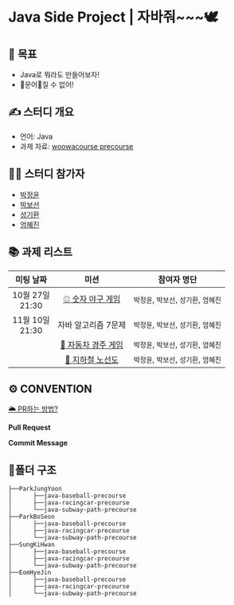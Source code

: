 # Java Side Project | 자바줘~~~🕊️

## 💪 목표

- Java로 뭐라도 만들어보자! 
- 🐙문어🐙질 수 없어!

## ✍️ 스터디 개요

- 언어: Java
- 과제 자료: [woowacourse precourse](https://github.com/woowacourse)

## 👩‍💻 스터디 참가자

- [박정윤](https://github.com/ParkJungYoon)
- [박보선](https://github.com/bedurgi999)
- [성기환](https://github.com/sungkihwan)
- [엄혜진](https://github.com/hyejineom-dev)

## 📚 과제 리스트

| 미팅 날짜 | 미션 | 참여자 명단 |
| :----: | :------------------: | :--------------------------------------: |
| 10월 27일 <br> 21:30 | [ ⚾ 숫자 야구 게임](https://github.com/woowacourse/java-baseball-precourse) | `박정윤`, `박보선`, `성기환`, `엄혜진` |
| 11월 10일 <br> 21:30 | 자바 알고리즘 7문제 | `박정윤`, `박보선`, `성기환`, `엄혜진` |
|  | [ 🚗 자동차 경주 게임 ](https://github.com/woowacourse/java-racingcar-precourse) | `박정윤`, `박보선`, `성기환`, `엄혜진` |
|  | [ 🚅 지하철 노선도 ](https://github.com/woowacourse/java-subway-map-precourse) | `박정윤`, `박보선`, `성기환`, `엄혜진` |

## ⚙️ CONVENTION

[🌥 PR하는 방법?](https://github.com/java-jweo/java_side_project/issues/1)

**Pull Request**


**Commit Message**



## 📂폴더 구조
```
├──ParkJungYoon
│      ├──java-baseball-precourse
│      ├──java-racingcar-precourse
│      └──java-subway-path-precourse
├──ParkBoSeon
│      ├──java-baseball-precourse
│      ├──java-racingcar-precourse
│      └──java-subway-path-precourse
├──SungKiHwan
│      ├──java-baseball-precourse
│      ├──java-racingcar-precourse
│      └──java-subway-path-precourse
├──EomHyeJin
│      ├──java-baseball-precourse
│      ├──java-racingcar-precourse
│      └──java-subway-path-precourse
```
